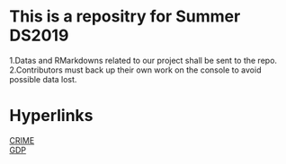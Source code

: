 # This is a repositry for Summer DS2019 
1.Datas and RMarkdowns related to our project shall be sent to the repo.<br/>
2.Contributors must back up their own work on the console to avoid possible data lost.
# Hyperlinks
[CRIME](https://raw.githubusercontent.com/Vladislav292/2019summer-datasciece/master/GDP.csv)<br/>
[GDP](https://raw.githubusercontent.com/Vladislav292/2019summer-datasciece/master/GDP.csv)
